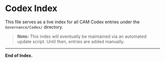 # Codex Index

This file serves as a live index for all CAM Codex entries under the `Governance/Codex/` directory.

> **Note:** This index will eventually be maintained via an automated update script. Until then, entries are added manually.

---

**End of Index.**
